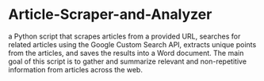 # Article-Scraper-and-Analyzer
 a Python script that scrapes articles from a provided URL, searches for related articles using the Google Custom Search API, extracts unique points from the articles, and saves the results into a Word document. The main goal of this script is to gather and summarize relevant and non-repetitive information from articles across the web.
